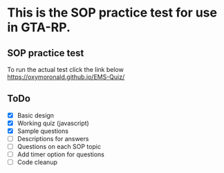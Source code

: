 # This is the SOP practice test for use in GTA-RP. 

## SOP practice test
To run the actual test click the link below
https://oxymoronald.github.io/EMS-Quiz/

## ToDo
- [x] Basic design
- [x] Working quiz (javascript)
- [x] Sample questions
- [ ] Descriptions for answers
- [ ] Questions on each SOP topic
- [ ] Add timer option for questions
- [ ] Code cleanup 
